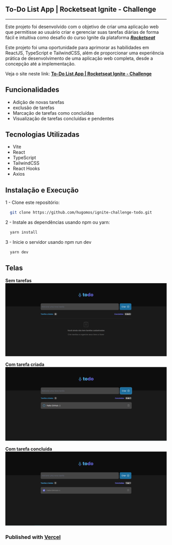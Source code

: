 ## **To-Do List App | Rocketseat Ignite - Challenge**

---

Este projeto foi desenvolvido com o objetivo de criar uma aplicação web que permitisse ao usuário criar e gerenciar suas tarefas diárias de forma fácil e intuitiva como desafio do curso Ignite da plataforma **_[Rocketseat](https://www.rocketseat.com.br/)_**

Este projeto foi uma oportunidade para aprimorar as habilidades em ReactJS, TypeScript e TailwindCSS, além de proporcionar uma experiência prática de desenvolvimento de uma aplicação web completa, desde a concepção até a implementação.

Veja o site neste link: [**To-Do List App | Rocketseat Ignite - Challenge**
](https://todo-ignite-challenge-two.vercel.app//)

## Funcionalidades

- Adição de novas tarefas
- exclusão de tarefas
- Marcação de tarefas como concluídas
- Visualização de tarefas concluídas e pendentes

## Tecnologias Utilizadas

- Vite
- React
- TypeScript
- TailwindCSS
- React Hooks
- Axios

## Instalação e Execução

1 - Clone este repositório:

```bash
  git clone https://github.com/hugomos/ignite-challenge-todo.git
```

2 - Instale as dependências usando npm ou yarn:

```bash
  yarn install
```

3 - Inicie o servidor usando npm run dev

```bash
  yarn dev
```

## Telas

**Sem tarefas**
![signin](./docs/assets/01.png)

**Com tarefa criada**
![signin](./docs/assets/02.png)

**Com tarefa concluída**
![signin](./docs/assets/03.png)

### Published with [**Vercel**](https://vercel.com/dashboard)
